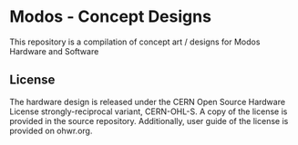 # Modos - Concept Designs

This repository is a compilation of concept art / designs for Modos Hardware and Software

## License

The hardware design is released under the CERN Open Source Hardware License strongly-reciprocal variant, CERN-OHL-S. A copy of the license is provided in the source repository. Additionally, user guide of the license is provided on ohwr.org.
